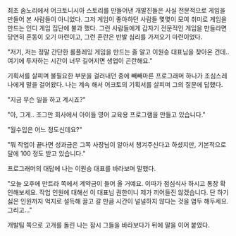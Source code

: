 최초 솜노리에서 어크토니시아 스토리를 만들어낸 개발진들은 사실 전문적으로 게임을 만들어 본 사람들이 아니었다. 
그저 게임이 좋아하던 사람들 몇몇이 모여 취미로 게임을 만드는 인디 게임 집단에 불과 했다. 
그런 사람들에게 갑자기 전문적인 게임을 만들라면 당연히 혼동이 오기 마련이고, 그런 혼란은 반발 심리를 가져오기 마련이었다. 

"저기, 저는 정말 간단한 롤플레잉 게임을 만드는 줄 알고 이원승 대표님을 찾아온 건데.. 여기에 투자하는 시간이 너무 길어지면 생업이 곤란해요." 

기획서를 살피며 불필요한 부분을 걸러내던 중에 빼빼마른 프로그래머 하나가 조심스레 나에게 말을 걸어왔다. 나는 계속 해서 어크토의 기획서를 살피며 그의 질문에 답했다. 

"지금 무슨 일을 하고 계시죠?" 

"아, 그게.. 조그만 회사에서 아이들 영어 교육용 프로그램을 만들고 있습니다." 

"월수입은 어느 정도신데요?" 

"뭐 작업이 끝나면 성과금은 그쪽 사장님이 알아서 챙겨주신다고 하셨지만, 기본적으로 달에 100 정도 받고 있습니다." 

프로그래머의 대답에 나는 이원승 대표를 바라보며 말했다. 

"오늘 오후에 만트라 쪽에서 계약금이 들어 올 거예요. 이따가 점심식사 하시고 통장 확인해보세요. 작업 인원에 대해선 이 대표님 권한이니 제가 끼어들진 않겠습니다. 단 하기 싫은 인원까지 억지로 설득해 끌고 갈 만큼 시간이 널널하지 않다는 것을 염두 해두세요. 그리고..." 

개발팀 쪽으로 고개를 돌린 나는 잠시 그들을 바라보다가 뒤에 말을 이어 붙였다. 